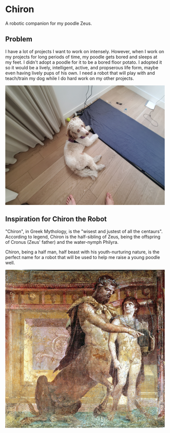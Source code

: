 # Chiron

A robotic companion for my poodle Zeus. 

## Problem

I have a lot of projects I want to work on intensely. However, when I work on my projects for long periods of time, my poodle gets bored and sleeps at my feet. I didn't adopt a poodle for it to be a bored floor potato. I adopted it so it would be a lively, intelligent, active, and propserous life form, maybe even having lively pups of his own. I need a robot that will play with and teach/train my dog while I do hard work on my other projects. 

![](pics/zeus/floor.jpg)

## Inspiration for Chiron the Robot

"Chiron", in Greek Mythology, is the "wisest and justest of all the centaurs". According to legend, Chiron is the half-sibling of Zeus, being the offspring of Cronus (Zeus' father) and the water-nymph Philyra.

Chiron, being a half man, half beast with his youth-nurturing nature, is the perfect name for a robot that will be used to help me raise a young poodle well.

![](pics/chiron_the_greek_myth/Chiron_tutoring_Achilleus.jpg)


